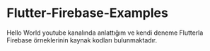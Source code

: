 # Flutter-Firebase-Examples
 
 Hello World youtube kanalında anlattığım ve kendi deneme Flutterla Firebase örneklerinin kaynak kodları bulunmaktadır.
